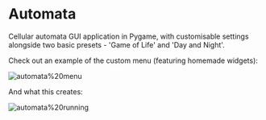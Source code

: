 # Automata
Cellular automata GUI application in Pygame, with customisable settings alongside two basic presets - 'Game of Life' and 'Day and Night'.

Check out an example of the custom menu (featuring homemade widgets): 

![automata%20menu](https://github.com/CZboop/Automata/blob/main/images/automata%20menu.gif)


And what this creates:

![automata%20running](https://github.com/CZboop/Automata/blob/main/images/automata%20running.gif)
